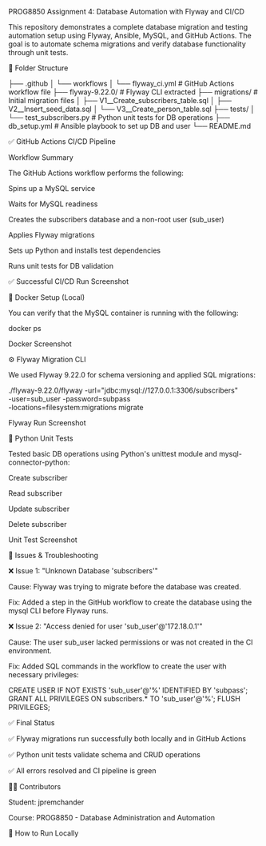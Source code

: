 PROG8850 Assignment 4: Database Automation with Flyway and CI/CD

This repository demonstrates a complete database migration and testing automation setup using Flyway, Ansible, MySQL, and GitHub Actions. The goal is to automate schema migrations and verify database functionality through unit tests.

📁 Folder Structure

├── .github
│   └── workflows
│       └── flyway_ci.yml           # GitHub Actions workflow file
├── flyway-9.22.0/                  # Flyway CLI extracted
├── migrations/                     # Initial migration files
│   ├── V1__Create_subscribers_table.sql
│   ├── V2__Insert_seed_data.sql
│   └── V3__Create_person_table.sql
├── tests/
│   └── test_subscribers.py         # Python unit tests for DB operations
├── db_setup.yml                    # Ansible playbook to set up DB and user
└── README.md

✅ GitHub Actions CI/CD Pipeline

Workflow Summary

The GitHub Actions workflow performs the following:

Spins up a MySQL service

Waits for MySQL readiness

Creates the subscribers database and a non-root user (sub_user)

Applies Flyway migrations

Sets up Python and installs test dependencies

Runs unit tests for DB validation

✅ Successful CI/CD Run Screenshot



🐳 Docker Setup (Local)

You can verify that the MySQL container is running with the following:

docker ps

Docker Screenshot



⚙️ Flyway Migration CLI

We used Flyway 9.22.0 for schema versioning and applied SQL migrations:

./flyway-9.22.0/flyway -url="jdbc:mysql://127.0.0.1:3306/subscribers" \
-user=sub_user -password=subpass \
-locations=filesystem:migrations migrate

Flyway Run Screenshot



🧪 Python Unit Tests

Tested basic DB operations using Python's unittest module and mysql-connector-python:

Create subscriber

Read subscriber

Update subscriber

Delete subscriber

Unit Test Screenshot



🧩 Issues & Troubleshooting

❌ Issue 1: "Unknown Database 'subscribers'"

Cause: Flyway was trying to migrate before the database was created.

Fix: Added a step in the GitHub workflow to create the database using the mysql CLI before Flyway runs.

❌ Issue 2: "Access denied for user 'sub_user'@'172.18.0.1'"

Cause: The user sub_user lacked permissions or was not created in the CI environment.

Fix: Added SQL commands in the workflow to create the user with necessary privileges:

CREATE USER IF NOT EXISTS 'sub_user'@'%' IDENTIFIED BY 'subpass';
GRANT ALL PRIVILEGES ON subscribers.* TO 'sub_user'@'%';
FLUSH PRIVILEGES;

✅ Final Status

✅ Flyway migrations run successfully both locally and in GitHub Actions

✅ Python unit tests validate schema and CRUD operations

✅ All errors resolved and CI pipeline is green

👨‍💻 Contributors

Student: jpremchander

Course: PROG8850 - Database Administration and Automation

📌 How to Run Locally
